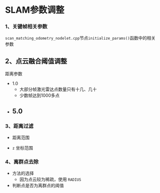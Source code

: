 # SLAM参数调整

### 1、关键帧相关参数

`scan_matching_odometry_nodelet.cpp`节点`initialize_params()`函数中的相关参数 

## 2、点云融合阈值调整

距离参数

- 1.0
  - 大部分帧激光雷达点数量只有十几、几十
  - 少数帧达到1000多点
- 5.0
  - 

### 3、距离过滤

- 距离范围

- `z` 坐标范围

### 4、离群点去除

- 方法的选择
  - 因为点云较为稀疏，使用 `RADIUS`
- 判断点是否为离群点的阈值


